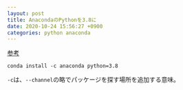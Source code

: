 ```yaml
---
layout: post
title: AnacondaのPythonを3.8に
date: 2020-10-24 15:56:27 +0900
categories: python anaconda
---
```


[参考][so]

```
conda install -c anaconda python=3.8
```

`-c`は、`--channel`の略でパッケージを探す場所を追加する意味。

[so]: https://stackoverflow.com/questions/58568175/upgrade-to-python-3-8-using-conda
